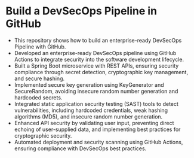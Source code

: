 # Build a DevSecOps Pipeline in GitHub
- This repository shows how to build an enterprise-ready DevSecOps Pipeline with GitHub. 
- Developed an enterprise-ready DevSecOps pipeline using GitHub Actions to integrate security into the software development lifecycle.
- Built a Spring Boot microservice with REST APIs, ensuring security compliance through secret detection, cryptographic key management, and secure hashing.
- Implemented secure key generation using KeyGenerator and SecureRandom, avoiding insecure random number generation and hardcoded secrets.
- Integrated static application security testing (SAST) tools to detect vulnerabilities, including hardcoded credentials, weak hashing algorithms (MD5), and insecure random number generation.
- Enhanced API security by validating user input, preventing direct echoing of user-supplied data, and implementing best practices for cryptographic security.
- Automated deployment and security scanning using GitHub Actions, ensuring compliance with DevSecOps best practices.
